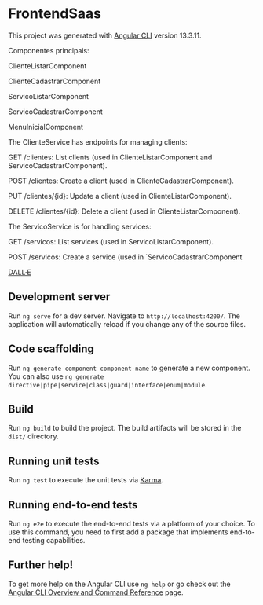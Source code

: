 # FrontendSaas

This project was generated with [Angular CLI](https://github.com/angular/angular-cli) version 13.3.11.

Componentes principais:

ClienteListarComponent

ClienteCadastrarComponent

ServicoListarComponent

ServicoCadastrarComponent

MenuInicialComponent

The ClienteService has endpoints for managing clients:

GET /clientes: List clients (used in ClienteListarComponent and ServicoCadastrarComponent).

POST /clientes: Create a client (used in ClienteCadastrarComponent).

PUT /clientes/{id}: Update a client (used in ClienteListarComponent).

DELETE /clientes/{id}: Delete a client (used in ClienteListarComponent).


The ServicoService is for handling services:

GET /servicos: List services (used in ServicoListarComponent).

POST /servicos: Create a service (used in `ServicoCadastrarComponent

[DALL·E](https://github.com/user-attachments/assets/c57ed646-d8e2-4d30-87df-361f5bb6824a)

## Development server

Run `ng serve` for a dev server. Navigate to `http://localhost:4200/`. The application will automatically reload if you change any of the source files.

## Code scaffolding

Run `ng generate component component-name` to generate a new component. You can also use `ng generate directive|pipe|service|class|guard|interface|enum|module`.

## Build

Run `ng build` to build the project. The build artifacts will be stored in the `dist/` directory.

## Running unit tests

Run `ng test` to execute the unit tests via [Karma](https://karma-runner.github.io).

## Running end-to-end tests

Run `ng e2e` to execute the end-to-end tests via a platform of your choice. To use this command, you need to first add a package that implements end-to-end testing capabilities.

## Further help!

To get more help on the Angular CLI use `ng help` or go check out the [Angular CLI Overview and Command Reference](https://angular.io/cli) page.

